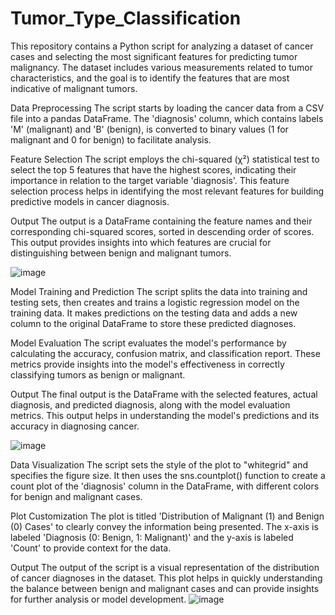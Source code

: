 # Tumor_Type_Classification
This repository contains a Python script for analyzing a dataset of cancer cases and selecting the most significant features for predicting tumor malignancy. The dataset includes various measurements related to tumor characteristics, and the goal is to identify the features that are most indicative of malignant tumors.

Data Preprocessing
The script starts by loading the cancer data from a CSV file into a pandas DataFrame. The 'diagnosis' column, which contains labels 'M' (malignant) and 'B' (benign), is converted to binary values (1 for malignant and 0 for benign) to facilitate analysis.

Feature Selection
The script employs the chi-squared (χ²) statistical test to select the top 5 features that have the highest scores, indicating their importance in relation to the target variable 'diagnosis'. This feature selection process helps in identifying the most relevant features for building predictive models in cancer diagnosis.

Output
The output is a DataFrame containing the feature names and their corresponding chi-squared scores, sorted in descending order of scores. This output provides insights into which features are crucial for distinguishing between benign and malignant tumors.

![image](https://github.com/pavanmuthyam/Tumor_Type_Classification/assets/87929903/f6229270-0993-417f-84de-2369b59afb25)

Model Training and Prediction
The script splits the data into training and testing sets, then creates and trains a logistic regression model on the training data. It makes predictions on the testing data and adds a new column to the original DataFrame to store these predicted diagnoses.

Model Evaluation
The script evaluates the model's performance by calculating the accuracy, confusion matrix, and classification report. These metrics provide insights into the model's effectiveness in correctly classifying tumors as benign or malignant.

Output
The final output is the DataFrame with the selected features, actual diagnosis, and predicted diagnosis, along with the model evaluation metrics. This output helps in understanding the model's predictions and its accuracy in diagnosing cancer.

![image](https://github.com/pavanmuthyam/Tumor_Type_Classification/assets/87929903/e11ffa27-f1ef-440b-befb-963f505bd5b4)

Data Visualization
The script sets the style of the plot to "whitegrid" and specifies the figure size. It then uses the sns.countplot() function to create a count plot of the 'diagnosis' column in the DataFrame, with different colors for benign and malignant cases.

Plot Customization
The plot is titled 'Distribution of Malignant (1) and Benign (0) Cases' to clearly convey the information being presented. The x-axis is labeled 'Diagnosis (0: Benign, 1: Malignant)' and the y-axis is labeled 'Count' to provide context for the data.

Output
The output of the script is a visual representation of the distribution of cancer diagnoses in the dataset. This plot helps in quickly understanding the balance between benign and malignant cases and can provide insights for further analysis or model development.
![image](https://github.com/pavanmuthyam/Tumor_Type_Classification/assets/87929903/a0cd8334-1054-4d13-923d-9405cf4bb7bc)













